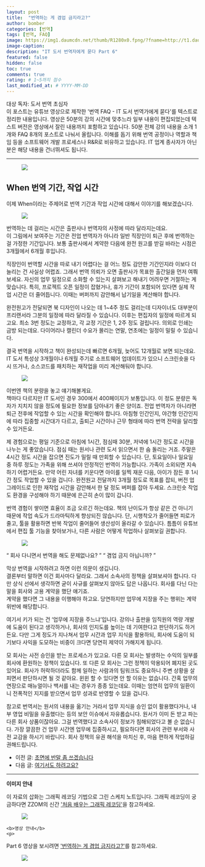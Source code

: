```yaml
---
layout: post
title:  "번역하는 게 겸업 금지라고?"
author: bomber
categories: [번역]
tags: [번역, FAQ]
image: https://img1.daumcdn.net/thumb/R1280x0.fpng/?fname=http://t1.daumcdn.net/brunch/service/user/96Gy/image/01nj27nUFDr2bUqhRU5sUKcwdwY.png
image-caption: 
description: "IT 도서 번역자에게 묻다 Part 6"
featured: false
hidden: false
toc: true
comments: true
rating: # 1~5까지 점수
last_modified_at: # YYYY-MM-DD
---
```



<div class="note">
<p>
대상 독자: 도서 번역 초심자<br/>
이 포스트는 유튜브 영상으로 제작한 '번역 FAQ - IT 도서 번역가에게 묻다'를 텍스트로 정리한 내용입니다. 영상은 50분의 강의 시간에 맞추느라 일부 내용이 편집되었는데 텍스트 버전은 영상에서 잘린 내용까지 포함하고 있습니다. 50분 전체 강의 내용을 소개 1개와 FAQ 8개의 포스트로 나눠서 올립니다. 
이해를 돕기 위해 번역 공정이나 역할과 책임 등을 소프트웨어 개발 프로세스나 R&R로 비유하고 있습니다. IT 업계 종사자가 아닌 분은 해당 내용을 건너뛰셔도 됩니다.
</p>
</div>

<hr/>



<figure>
<img class="large" src="https://img1.daumcdn.net/thumb/R1280x0.fpng/?fname=http://t1.daumcdn.net/brunch/service/user/96Gy/image/g9QEh-RD9EuKk3Sm92fWCyWeFIk.png" alter="">
<figcaption class="center"></figcaption>
</figure>

## When 번역 기간, 작업 시간

이제 When이라는 주제어로 번역 기간과 작업 시간에 대해서 이야기를 해보겠습니다.

<figure>
<img class="large" src="https://img1.daumcdn.net/thumb/R1280x0.fpng/?fname=http://t1.daumcdn.net/brunch/service/user/96Gy/image/BdGpKu_98G1MzfNdrIAQh6qVbHo.png" alter="">
<figcaption class="center"></figcaption>
</figure>

번역하는 데 걸리는 시간은  출판사나 번역자의 사정에 따라 달라지는데요.<br/>
이 그림에서 보여주는 기간은 전업 번역자가 아니라 일반 직장인이 퇴근 후에 번역하는 걸 가정한 기간입니다. 보통 출판사에서 계약한 다음에 완전 원고를 받길 바라는 시점은 3개월에서 6개월 후입니다.<br/>

직장인이 번역할 시간을 따로 내기 어렵다는 걸 어느 정도 감안한 기간인지라 이보다 더 늘리는 건 사실상 어렵죠. 그래서 번역 의뢰가 오면 출판사가 목표한 출간일을 먼저 여쭤보세요. 자신의 업무 일정으로 소화할 수 있는지 살펴보고 해내기 어려우면 거절하는 게 맞습니다. 특히, 프로젝트 오픈 일정이 잡혔거나, 휴가 기간이 포함되어 있다면 실제 작업 시간은 더 줄어듭니다. 이때는 버퍼까지 감안해서 납기일을 계산해야 합니다.<br/>

완전원고가 전달되면 북 디자인이 나오는 데 1~4주 정도 걸리는데 디자이너도 대부분이 프리랜서라 그분의 일정에 따라 달라질 수 있습니다. 이후는 편집자의 일정에 따르게 되고요. 최소 3번 정도는 교정하고, 각 교정 기간은 1, 2주 정도 걸립니다. 의외로 인쇄는 금방 되는데요. 다이어리나 캘린더 수요가 몰리는 연말, 연초에는 일정이 밀릴 수 있습니다.<br/>

결국 번역을 시작하고 책이 완성되는데 빠르면 6개월, 늦어도 12개월로 보면 되는데요. IT 도서 특성상 3개월이나 6개월 주기로 소프트웨어 업데이트가 있으니 스크린숏을 다시 뜨거나, 소스코드를 패치하는 재작업을 미리 계산해둬야 합니다.

<figure>
<img class="large" src="https://img1.daumcdn.net/thumb/R1280x0.fpng/?fname=http://t1.daumcdn.net/brunch/service/user/96Gy/image/ERRkWhlWeoQvGcA8tZynQhG48IM.png" alter="">
<figcaption class="center"></figcaption>
</figure>

이번엔 책의 분량을 놓고 얘기해볼게요.<br/>
책마다 다르지만 IT 도서인 경우 300에서 400페이지가 보통입니다. 이 정도 분량은 독자가 지치지 않을 정도에 필요한 정보를 담아내기 좋은 양이죠. 전업 번역자가 아니라면 퇴근 전후에 작업할 수 있는 시간을 확인해야 합니다. 아침형 인간인지, 야간형 인간인지에 따라 집중할 시간대가 다르고, 출퇴근 시간이나 근무 형태에 따라 번역 전략을 달리할 수 있거든요.<br/>

제 경험으로는 평일 기준으로 아침에 1시간, 점심때 30분, 저녁에 1시간 정도로 시간을 나누는 게 좋았습니다. 점심 때는 원서나 관련 도서 읽으면서 한 숨 돌리는 거죠. 주말은 4시간 정도 시간을 잡으면 진도가 밀릴 때 만회할 수 있습니다. 단, 토요일이나 일요일 중 하루 정도는 가족을 위해 쓰셔야 안정적인 번역이 가능합니다. 가족이 소외되면 지속하기 어렵거든요. 만약 어린 자녀를 키운다면 아이를 일찍 재운 다음, 아이가 잠든 후 1시간 정도 작업할 수 있을 겁니다. 완전원고 전달까지 3개월 정도로 목표를 잡되, 버전 업그레이드로 인한 재작업 시간을 감안해서 한 달 정도 버퍼를 잡아 두세요. 스크린숏 작업도 환경을 구성해야 하기 때문에 은근히 손이 많이 갑니다.<br/>

번역 경험이 쌓이면 효율이 조금 오르긴 하는데요. 책의 난이도가 항상 같은 건 아니기 때문에 작업 속도가 드라마틱하게 향상되진 않습니다. 단, 시행착오가 줄어들면 피로가 줄고, 툴을 활용하면 반복 작업이 줄어들어 생산성이 올라갈 수 있습니다. 틈틈이 유튜브에서 편집 툴 기능을 찾아보거나, 다른 사람은 어떻게 작업하나 살펴보길 권합니다.

<figure>
<img class="large" src="https://img1.daumcdn.net/thumb/R1280x0.fpng/?fname=http://t1.daumcdn.net/brunch/service/user/96Gy/image/d8TFXQvbLpzTEjGYaYNFXULjWUg.png" alter="">
<figcaption class="center"></figcaption>
</figure>

<q class="center">
회사 다니면서 번역을 해도 문제없나요?
</q>
<q class="center">
겸업 금지 아닙니까?
</q>


막상 번역을 시작하려고 하면 이런 의문이 생깁니다.<br/>
결론부터 말하면 이건 회사마다 달라요. 그래서 소속사의 정책을 살펴보셔야 합니다. 다만 상식 선에서 생각하면 굳이 사규를 살펴보지 않아도 답은 나옵니다. 회사를 다닌 다는 말을 회사와 고용 계약을 했단 얘기죠.<br/>
계약을 했다면 그 내용을 이행해야 하고요. 당연하지만 업무에 지장을 주는 행위는 계약 위반에 해당합니다.<br/>

여기서 키가 되는 건 ‘업무에 지장을 주느냐’입니다. 강의나 출판을 임직원의 역량 개발에 도움이 된다고 생각하거나, 회사의 인지도를 높이는 데 기여한다고 판단하기도 하거든요. 다만 그게 정도가 지나쳐서 업무 시간과 업무 지식을 활용하되, 회사에 도움이 되기보다 사익을 도모하는 비중이 크다면 당연히 제약이 가해지게 됩니다.<br/>

모 회사는 사전 승인을 받는 프로세스가 있고요. 다른 모 회사는 발생하는 수익의 일부를 회사에 환원하는 정책이 있습니다. 또 다른 모 회사는 그런 정책이 악용되어 폐지된 곳도 있어요. 회사가 허락하더라도 함께 일하는 사람과의 팀워크도 중요하니 주변 상황을 살피면서 판단하시면 될 것 같아요. 윈윈 할 수 있다면 안 할 이유는 없습니다. 간혹 업무의 연장으로 매뉴얼이나 백서를 내는 경우가 종종 있는데요. 이때는 엄연히 업무의 일환이니 전폭적인 지지를 받으면서 업무 성과로 반영할 수 있을 겁니다.<br/>

참고로 번역서는 원서의 내용을 옮기는 거라서 업무 지식을 승인 없이 활용했다거나, 내부 영업 비밀을 유출했다는 등의 보안 이슈에서 자유롭습니다. 원서가 이미 돈 받고 파는 다른 회사 상품이잖아요. 그걸 번역했다고 소속사이 정보가 침해되었다고 볼 순 없습니다. 가장 깔끔한 건 업무 시간엔 업무에 집중하시고, 필요하다면 회사의 관련 부서와 사전 교감을 하시기 바랍니다. 회사 정책의 유권 해석을 마치신 후, 마음 편하게 작업하길 권해드립니다.

<ul>
<li>
이전 글: <a href="{{ site.baseurl }}/faq-06-how" target="_blank">초면에 반말 좀 쓰겠습니다</a>
</li>
<li>
다음 글: <a href="{{ site.baseurl }}/faq-08-where" target="_blank">여기서도 하려고요?</a>
</li>
</ul>

<hr/>

<div class="note">
    <b>이미지 안내</b>
    <p>
    이 자료의 삽화는 그래픽 레코딩 기법으로 그린 스케치 노트입니다. 그래픽 레코딩이 궁금하다면 ZZOM의 신간 <a href="http://aladin.kr/p/G4zvf" target="_blank">'처음 배우는 그래픽 레코딩'</a>을 참고하세요.
    </p>
    <figure>
    <img class="large" src="https://img1.daumcdn.net/thumb/R1280x0.fpng/?fname=http://t1.daumcdn.net/brunch/service/user/96Gy/image/qqqnmhAWZxfuZ8twG-cVZh5PVkE.png" alter="">
    </figure>

    <b>영상 안내</b>
    <p>
 Part 6 영상을 보시려면 <a href="https://youtu.be/zTYQZXCbKwQ" target="_blank">'번역하는 게 겸업 금지라고?'</a>를 참고하세요.
    </p>
    <figure>
    <img class="large" src="https://img1.daumcdn.net/thumb/R1280x0.fpng/?fname=http://t1.daumcdn.net/brunch/service/user/96Gy/image/01nj27nUFDr2bUqhRU5sUKcwdwY.png" alter="">
    </figure>
</div>